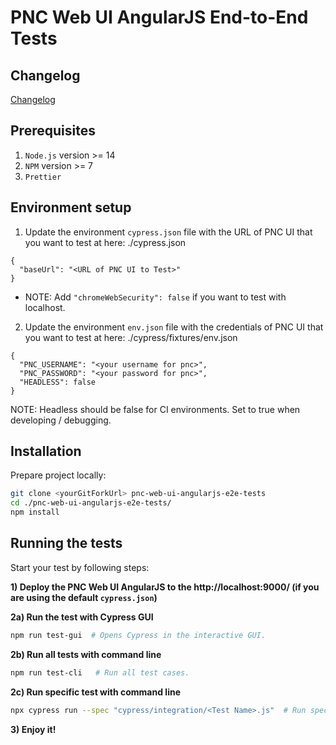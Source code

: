 # PNC Web UI AngularJS End-to-End Tests

## Changelog

[Changelog](https://github.com/project-ncl/pnc-web-ui-angularjs-e2e-tests/wiki/Change-logs)

## Prerequisites

1. `Node.js` version >= 14
2. `NPM` version >= 7
3. `Prettier`

## Environment setup

1. Update the environment `cypress.json` file with the URL of PNC UI that you want to test at here: ./cypress.json

```
{
  "baseUrl": "<URL of PNC UI to Test>"
}
```

- NOTE: Add `"chromeWebSecurity": false` if you want to test with localhost.

2. Update the environment `env.json` file with the credentials of PNC UI that you want to test at here: ./cypress/fixtures/env.json

```
{
  "PNC_USERNAME": "<your username for pnc>",
  "PNC_PASSWORD": "<your password for pnc>",
  "HEADLESS": false
}
```

NOTE: Headless should be false for CI environments. Set to true when developing / debugging.

## Installation

Prepare project locally:

```bash
git clone <yourGitForkUrl> pnc-web-ui-angularjs-e2e-tests
cd ./pnc-web-ui-angularjs-e2e-tests/
npm install
```

## Running the tests

Start your test by following steps:

**1) Deploy the PNC Web UI AngularJS to the http://localhost:9000/ (if you are using the default `cypress.json`)**

**2a) Run the test with Cypress GUI**

```bash
npm run test-gui  # Opens Cypress in the interactive GUI.
```

**2b) Run all tests with command line**

```bash
npm run test-cli   # Run all test cases.
```

**2c) Run specific test with command line**

```bash
npx cypress run --spec "cypress/integration/<Test Name>.js"  # Run specific test case.
```

**3) Enjoy it!**
